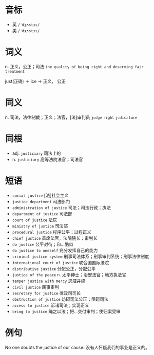 # 音标

- 英 `/'dʒʌstɪs/`
- 美 `/'dʒʌstɪs/`

# 词义

n. 正义，公正；司法
`the quality of being right and deserving fair treatment`



just(正确) ＋ ice → 正义， 公正

# 同义

n. 司法，法律制裁；正义；法官，[法]审判员
`judge` `right` `judicature`

# 同根

- adj. `justiciary` 司法上的
- n. `justiciary` 高等法院法官；司法官

# 短语

- `social justice` [法]社会主义
- `justice department` 司法部门
- `administration of justice` 司法；司法行政；执法
- `department of justice` 司法部
- `court of justice` 法院
- `ministry of justice` 司法部
- `procedural justice` 程序公平；过程正义
- `chief justice` 首席法官，法院院长；审判长
- `do justice` 公平对待；和…酷似
- `do justice to oneself` 充分发挥自己的能力
- `criminal justice system` 刑事司法体系；刑事审判系统；刑事法律制度
- `international court of justice` 联合国国际法院
- `distributive justice` 分配公正，分配公平
- `justice of the peace` n. 太平绅士；治安法官；地方执法官
- `temper justice with mercy` 恩威并施
- `civil justice` 民事审判
- `secretary for justice` 律政司司长
- `obstruction of justice` 妨碍司法公正；阻碍司法
- `access to justice` 诉诸司法；实现正义
- `bring to justice` 绳之以法；把…交付审判；使归案受审

# 例句

No one doubts the justice of our cause.
没有人怀疑我们的事业是正义的。


